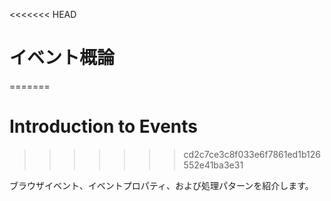 <<<<<<< HEAD
# イベント概論
=======
# Introduction to Events
>>>>>>> cd2c7ce3c8f033e6f7861ed1b126552e41ba3e31

ブラウザイベント、イベントプロパティ、および処理パターンを紹介します。
